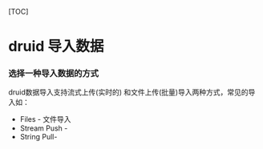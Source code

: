 [TOC]

# druid 导入数据
### 选择一种导入数据的方式
druid数据导入支持流式上传(实时的) 和文件上传(批量)导入两种方式，常见的导入如：
+  Files - 文件导入
+  Stream Push - 
+  String Pull-

